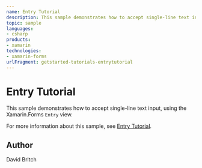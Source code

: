 ```yaml
---
name: Entry Tutorial
description: This sample demonstrates how to accept single-line text input, using the Xamarin.Forms `Entry` view.  For more information about this sample, see [...
topic: sample
languages:
- csharp
products:
- xamarin
technologies:
- xamarin-forms
urlFragment: getstarted-tutorials-entrytutorial
---
```

Entry Tutorial
==============

This sample demonstrates how to accept single-line text input, using the Xamarin.Forms `Entry` view.

For more information about this sample, see [Entry Tutorial](https://docs.microsoft.com/xamarin/get-started/tutorials/entry/).

Author
------

David Britch
